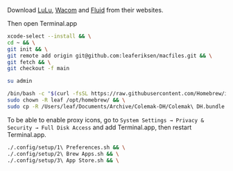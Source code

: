 Download [LuLu](https://objective-see.org/products/lulu.html), [Wacom](https://www.wacom.com/en-us/support/product-support/drivers) and [Fluid](https://getfluid.app/) from their websites.

Then open Terminal.app
```bash
xcode-select --install && \
cd ~ && \
git init && \
git remote add origin git@github.com:leaferiksen/macfiles.git && \
git fetch && \
git checkout -f main
```
```bash
su admin
```
```bash
/bin/bash -c "$(curl -fsSL https://raw.githubusercontent.com/Homebrew/install/HEAD/install.sh)" && \
sudo chown -R leaf /opt/homebrew/ && \
sudo cp -R /Users/leaf/Documents/Archive/Colemak-DH/Colemak\ DH.bundle /Library/Keyboard\ Layouts/Colemak\ DH.bundle
```
To be able to enable proxy icons, go to `System Settings → Privacy & Security → Full Disk Access` and add Terminal.app, then restart Terminal.app.
```bash
./.config/setup/1\ Preferences.sh && \
./.config/setup/2\ Brew Apps.sh && \
./.config/setup/3\ App Store.sh && \
```
